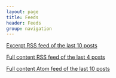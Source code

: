 ```yaml
---
layout: page
title: Feeds
header: Feeds
group: navigation
---
```


[Excerpt RSS feed of the last 10 posts](http://Ai2healthcare.github.io/rss_excerpt.xml)

[Full content RSS feed of the last 4 posts](http://Ai2healthcare.github.io/rss.xml)

[Full content Atom feed of the last 10 posts](http://Ai2healthcare.github.io/atom.xml)
